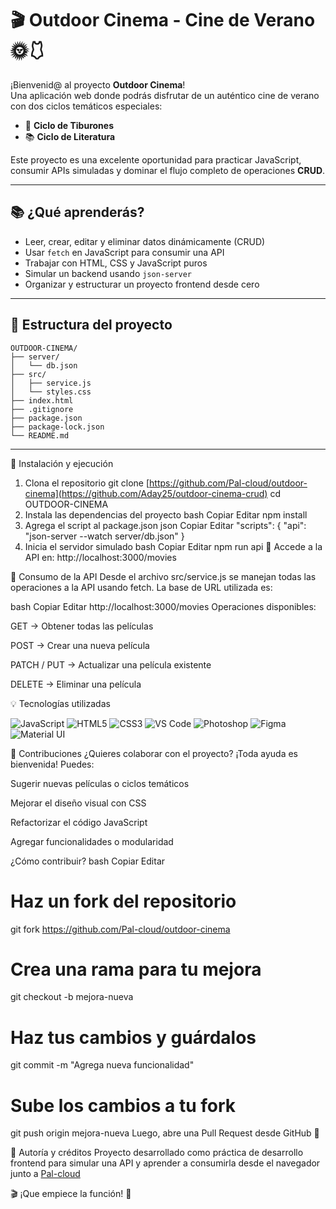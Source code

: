 # 🎬 Outdoor Cinema - Cine de Verano 🌞🩱

¡Bienvenid@ al proyecto **Outdoor Cinema**!  
Una aplicación web donde podrás disfrutar de un auténtico cine de verano con dos ciclos temáticos especiales:

- 🦈 **Ciclo de Tiburones**  
- 📚 **Ciclo de Literatura**

Este proyecto es una excelente oportunidad para practicar JavaScript, consumir APIs simuladas y dominar el flujo completo de operaciones **CRUD**.

---

## 📚 ¿Qué aprenderás?

- Leer, crear, editar y eliminar datos dinámicamente (CRUD)  
- Usar `fetch` en JavaScript para consumir una API  
- Trabajar con HTML, CSS y JavaScript puros  
- Simular un backend usando `json-server`  
- Organizar y estructurar un proyecto frontend desde cero  

---

## 📁 Estructura del proyecto

```plaintext
OUTDOOR-CINEMA/
├── server/
│   └── db.json
├── src/
│   ├── service.js
│   └── styles.css
├── index.html
├── .gitignore
├── package.json
├── package-lock.json
└── README.md
```

---

🚀 Instalación y ejecución
1. Clona el repositorio
git clone [https://github.com/Pal-cloud/outdoor-cinema](https://github.com/Aday25/outdoor-cinema-crud)
cd OUTDOOR-CINEMA
2. Instala las dependencias del proyecto
bash
Copiar
Editar
npm install
3. Agrega el script al package.json
json
Copiar
Editar
"scripts": {
  "api": "json-server --watch server/db.json"
}
4. Inicia el servidor simulado
bash
Copiar
Editar
npm run api
🔗 Accede a la API en:
http://localhost:3000/movies

🔌 Consumo de la API
Desde el archivo src/service.js se manejan todas las operaciones a la API usando fetch.
La base de URL utilizada es:

bash
Copiar
Editar
http://localhost:3000/movies
Operaciones disponibles:

GET → Obtener todas las películas

POST → Crear una nueva película

PATCH / PUT → Actualizar una película existente

DELETE → Eliminar una película

💡 Tecnologías utilizadas
<p> <img src="https://img.shields.io/badge/JavaScript-F7DF1E?style=for-the-badge&logo=javascript&logoColor=black" alt="JavaScript" /> <img src="https://img.shields.io/badge/HTML5-E34F26?style=for-the-badge&logo=html5&logoColor=white" alt="HTML5" /> <img src="https://img.shields.io/badge/CSS3-1572B6?style=for-the-badge&logo=css3&logoColor=white" alt="CSS3" /> <img src="https://img.shields.io/badge/Visual%20Studio%20Code-007ACC?style=for-the-badge&logo=visual-studio-code&logoColor=white" alt="VS Code" /> <img src="https://img.shields.io/badge/Photoshop-31A8FF?style=for-the-badge&logo=adobe-photoshop&logoColor=white" alt="Photoshop" /> <img src="https://img.shields.io/badge/Figma-F24E1E?style=for-the-badge&logo=figma&logoColor=white" alt="Figma" /> <img src="https://img.shields.io/badge/Material--UI-0081CB?style=for-the-badge&logo=mui&logoColor=white" alt="Material UI" /> </p>
🤝 Contribuciones
¿Quieres colaborar con el proyecto? ¡Toda ayuda es bienvenida! Puedes:

Sugerir nuevas películas o ciclos temáticos

Mejorar el diseño visual con CSS

Refactorizar el código JavaScript

Agregar funcionalidades o modularidad

¿Cómo contribuir?
bash
Copiar
Editar
# Haz un fork del repositorio
git fork https://github.com/Pal-cloud/outdoor-cinema

# Crea una rama para tu mejora
git checkout -b mejora-nueva

# Haz tus cambios y guárdalos
git commit -m "Agrega nueva funcionalidad"

# Sube los cambios a tu fork
git push origin mejora-nueva
Luego, abre una Pull Request desde GitHub 🚀

🧠 Autoría y créditos
Proyecto desarrollado como práctica de desarrollo frontend para simular una API y aprender a consumirla desde el navegador junto a [Pal-cloud](https://github.com/Pal-cloud)

🎬 ¡Que empiece la función! 🍿
